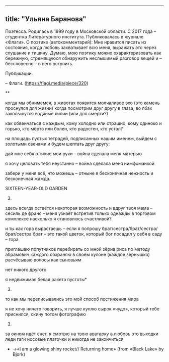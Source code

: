 
---
title: "Ульяна Баранова"
---
Поэтесса. Родилась в 1999 году в Московской области. С 2017 года – студентка Литературного института. Публиковалась в журнале «Флаги».
О поэтике (автокомментарий):
Мне нравится писать из состояния, когда любовь захватывает всю меня, выражать это через слушание и тишину.
Думаю, мою поэтику можно охарактеризовать как бережную, стремящуюся обнаружить неслышимый разговор вещей и – бессловесно – в него вступить.

Публикации:

– Флаги. (https://flagi.media/piece/320)

**

когда мы обнимемся, в животах появится молчаливое эхо
(это камень проснулся для жизни)
когда посмотрим друг другу в глаза, во лбах заколышутся водяные лилии
(или для смерти?)

как обвенчаться с каждым, кому холодно или страшно,
кому одиноко и горько,
кто мёртв или болен,
кто радостен,
кто устал?

на площадь пустых тетрадей, подписанных нашим именем,
выйдем с золотыми свечами
и будем шептать друг другу:

дай мне себя в тихие мои руки
– война сделала меня матерью

я хочу целовать тебя неустанно
– война сделала меня нимфоманкой

забери у меня всё, что можешь
– отныне я бесконечная нежность и бесконечная жажда.


SIXTEEN-YEAR-OLD GARDEN

3.
здесь всегда остаётся некоторая возможность
и вдруг твоя мама – сесиль де франс –
меня узнаёт
встретив только однажды в торговом комплексе
насколько я становлюсь счастливой?

и ты как гора вырастаешь –
если я попрошу
брат/сестра/брат/сестра/брат/сестра
брат – это такой цветок,
который бог посадил у себя в саду
– гора

приглашаю попутчиков перебирать со мной зёрна риса по методу абрамович
каждого сохраняю в своём кулоне (каждое зёрнышко)
расчёсываю волосы как сыновьям

нет никого другого

я недвижимая
белая ракета пустоты*

3.
то как мы переписывались
это мой способ постижения мира

я не хочу ничего говорить, я лучше
куплю сырок «чудо», который тебе приснился,
скину потом фотографию

3.
за окном идёт снег, я смотрю на твою аватарку
а любовь это выходки леди гаги
носовые платочки и никогда не закончиться

* →«I am a glowing shiny rocket// Returning home» (from «Black Lake» by Bjork)
